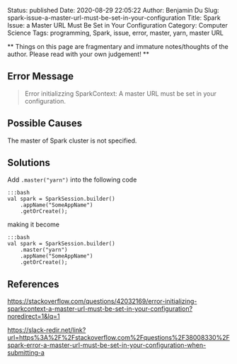 Status: published
Date: 2020-08-29 22:05:22
Author: Benjamin Du
Slug: spark-issue-a-master-url-must-be-set-in-your-configuration
Title: Spark Issue: a Master URL Must Be Set in Your Configuration
Category: Computer Science
Tags: programming, Spark, issue, error, master, yarn, master URL

**
Things on this page are fragmentary and immature notes/thoughts of the author.
Please read with your own judgement!
**

## Error Message

> Error initializzing SparkContext: A master URL must be set in your configuration.

## Possible Causes

The master of Spark cluster is not specified.

## Solutions

Add `.master("yarn")` into the following code

    :::bash
    val spark = SparkSession.builder()
        .appName("SomeAppName")
        .getOrCreate();

making it become

    :::bash
    val spark = SparkSession.builder()
        .master("yarn")
        .appName("SomeAppName")
        .getOrCreate();



## References

https://stackoverflow.com/questions/42032169/error-initializing-sparkcontext-a-master-url-must-be-set-in-your-configuration?noredirect=1&lq=1

https://slack-redir.net/link?url=https%3A%2F%2Fstackoverflow.com%2Fquestions%2F38008330%2Fspark-error-a-master-url-must-be-set-in-your-configuration-when-submitting-a
